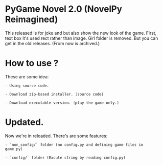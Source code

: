 # PyGame Novel 2.0 (NovelPy Reimagined)
This released is for joke and but also show the new look of the game. First, text box it's used rect rather than image. Girl folder is removed. But you can get in the old releases. (From now is archived.)

# How to use ?
These are some idea:

    - Using source code.

    - Download zip-based installer. (source code)
    
    - Download executable version. (play the game only.)

# Updated.

Now we're in reloaded. There's are some features:

    - `non_config/` folder (no config.py and defining game files in game.py)
    
    - `config/` folder (Excute string by reading config.py)
